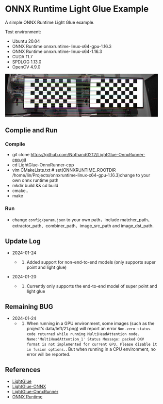 # ONNX Runtime Light Glue Example

A simple ONNX Runtime Light Glue example.

Test environment:
- Ubuntu 20.04
- ONNX Runtime onnxruntime-linux-x64-gpu-1.16.3 
- ONNX Runtime onnxruntime-linux-x64-1.16.3
- CUDA 11.7
- SPDLOG 1.13.0
- OpenCV 4.9.0

![Result](doc/Matches_screenshot_20.01.2024.png)

## Complie and Run

### Compile

- git clone https://github.com/Nothand0212/LightGlue-OnnxRunner-cpp.git
- cd LightGlue-OnnxRunner-cpp
- vim CMakeLists.txt # set(ONNXRUNTIME_ROOTDIR /home/lin/Projects/onnxruntime-linux-x64-gpu-1.16.3)change to your own onnx runtime path
- mkdir build && cd build
- cmake..
- make

### Run

- change `config/param.json` to your own path，include matcher_path、extractor_path、combiner_path、image_src_path and image_dst_path.

## Update Log

- 2024-01-24
    - 1. Added support for non-end-to-end models (only supports super point and light glue)

- 2024-01-20
    - 1. Currently only supports the end-to-end model of super point and light glue

## Remaining BUG

- 2024-01-24
    - 1. When running in a GPU environment, some images (such as the project's data/left/21.png) will report an error `Non-zero status code returned while running MultiHeadAttention node. Name:'MultiHeadAttention_1' Status Message: packed QKV format is not implemented for current GPU. Please disable it in fusion options.`. But when running in a CPU environment, no error will be reported.

## References

- [LightGlue](https://github.com/cvg/LightGlue)
- [LightGlue-ONNX](https://github.com/fabio-sim/LightGlue-ONNX)
- [LightGlue-OnnxRunner](https://github.com/OroChippw/LightGlue-OnnxRunner)
- [ONNX Runtime](https://github.com/microsoft/onnxruntime)
